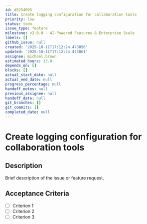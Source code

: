 ```yaml
---
id: d5254095
title: Create logging configuration for collaboration tools
priority: low
status: todo
issue_type: feature
milestone: v2.0.0 - AI-Powered Features & Enterprise Scale
labels: []
github_issue: null
created: '2025-10-11T17:12:24.473856'
updated: '2025-10-11T17:12:24.473861'
assignee: michael.brown
estimated_hours: 13.0
depends_on: []
blocks: []
actual_start_date: null
actual_end_date: null
progress_percentage: null
handoff_notes: null
previous_assignee: null
handoff_date: null
git_branches: []
git_commits: []
completed_date: null
---
```


# Create logging configuration for collaboration tools

## Description

Brief description of the issue or feature request.

## Acceptance Criteria

- [ ] Criterion 1
- [ ] Criterion 2
- [ ] Criterion 3